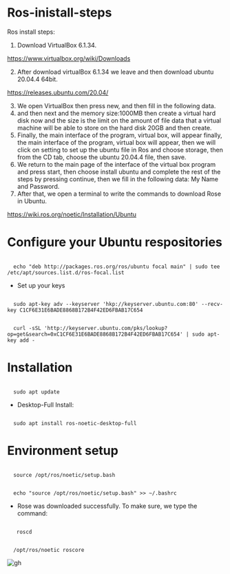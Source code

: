 # Ros-inistall-steps
Ros install steps:
1. Download VirtualBox 6.1.34.

https://www.virtualbox.org/wiki/Downloads

2. After download virtualBox 6.1.34 we leave and then download ubuntu 20.04.4 64bit.

https://releases.ubuntu.com/20.04/

3. We open VirtualBox then press new, and then fill in the following data. 
4. and then next and the memory size:1000MB then create a virtual hard disk now and the size is the limit on the amount of file data that a virtual machine will be able to store on the hard disk 20GB and then create.
5. Finally, the main interface of the program, virtual box, will appear finally, the main interface of the program, virtual box will appear, then we will click on setting to set up the ubuntu file in Ros and choose storage, then from the CD tab, choose the ubuntu 20.04.4 file, then save.
6. We return to the main page of the interface of the virtual box program and press start, then choose install ubuntu and complete the rest of the steps by pressing continue, then we fill in the following data: My Name and Password.
7. After that, we open a terminal to write the commands to download Rose in Ubuntu.

https://wiki.ros.org/noetic/Installation/Ubuntu

# Configure your Ubuntu respositories

```

  echo "deb http://packages.ros.org/ros/ubuntu focal main" | sudo tee /etc/apt/sources.list.d/ros-focal.list 

```

* Set up your keys

```

  sudo apt-key adv --keyserver 'hkp://keyserver.ubuntu.com:80' --recv-key C1CF6E31E6BADE8868B172B4F42ED6FBAB17C654 

```

```

  curl -sSL 'http://keyserver.ubuntu.com/pks/lookup?op=get&search=0xC1CF6E31E6BADE8868B172B4F42ED6FBAB17C654' | sudo apt-key add -

```

# Installation

```

  sudo apt update

```

* Desktop-Full Install:

```

  sudo apt install ros-noetic-desktop-full

```

# Environment setup

```

  source /opt/ros/noetic/setup.bash

```

```

  echo "source /opt/ros/noetic/setup.bash" >> ~/.bashrc

```

* Rose was downloaded successfully. 
To make sure, we type the command:

```

   roscd

```

```

  /opt/ros/noetic roscore

```

![gh](https://user-images.githubusercontent.com/108008564/179799530-a0530174-cfaa-4aa9-b0d3-3d9fb9baa151.png)


